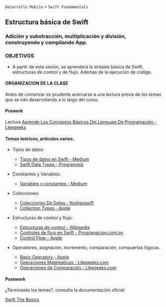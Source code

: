 
`Desarrollo Mobile` > `Swift Fundamentals`
 

## Estructura básica de Swift
### Adición y substracción, multiplicación y división, construyendo y compilando App.


### OBJETIVOS 

- A partir de esta sesión, se aprenderá la sintaxis básica de Swift, estructuras de control y de flujo. Además de la ejecución de código.


#### ORGANIZACION DE LA CLASE 

Antes de comenzar es prudente acercarse a una lectura previa de los temas que se irán desarrollando a lo largo del curso.


#### Prework 

Lectura [Aprende Los Conceptos Básicos Del Lenguaje De Programación - Likegeeks](https://likegeeks.com/es/tutorial-swift-de-ios/)


#### Temas teóricos, artículos varios.

-  Tipos de datos:

	- [Tipos de datos en Swift - Medium](https://medium.com/@JuanMorillios/tipos-de-datos-en-swift-3-4005781ce851)
	- [Swift Data Types - Programmiz](https://www.programiz.com/swift-programming/data-types)

-  Constantes y Variables:

	- [Variables y constantes - Medium](https://medium.com/@cristhianleonli/curso-básico-de-swift-1-bd903733b5b0)


-  Colecciones:

	- [Colecciones De Datos - Kodigoswift](https://kodigoswift.com/swift-colecciones-de-datos/)
	- [Collection Types - Apple](https://docs.swift.org/swift-book/LanguageGuide/CollectionTypes.html)


-  Estructuras de control y flujo:

 	- [Estructuras de control - Wikipedia](https://es.wikipedia.org/wiki/Estructuras_de_control)
 	- [Controles de flujo en Swift - Programacion.com.py](https://www.programacion.com.py/varios/swift/controles-de-flujo-en-swift-3)
	- [Control Flow - Apple](https://docs.swift.org/swift-book/LanguageGuide/ControlFlow.html)


-  Operadores, asignación, incremento, comparación, compuertas lógicas.

	- [Basic Operators - Apple](https://docs.swift.org/swift-book/LanguageGuide/BasicOperators.html)
	- [Operaciones Matemáticas - Likegeeks.com](https://likegeeks.com/es/tutorial-swift-de-ios/#Operaciones-matemaacuteticas)
	- [Operaciones de Comparación - Likegeeks.com](https://likegeeks.com/es/tutorial-swift-de-ios/#Operadores-de-comparacioacuten)


#### Postwork

¿Terminaste los temas?, consulta la documentación oficial:

[Swift The Basics](https://docs.swift.org/swift-book/LanguageGuide/TheBasics.html)

